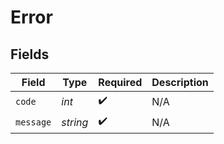 # Error


## Fields

| Field              | Type               | Required           | Description        |
| ------------------ | ------------------ | ------------------ | ------------------ |
| `code`             | *int*              | :heavy_check_mark: | N/A                |
| `message`          | *string*           | :heavy_check_mark: | N/A                |